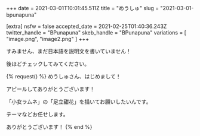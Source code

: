 +++
date = 2021-03-01T10:01:45.511Z
title = "めうしゅ"
slug = "2021-03-01-bpunapuna"

[extra]
nsfw = false
accepted_date = 2021-02-25T01:40:36.243Z
twitter_handle = "BPunapuna"
skeb_handle = "BPunapuna"
variations = [
  "image.png",
  "image2.png"
]
+++

すみません、まだ日本語を説明文を書いていません！

後ほどチェックしてみてください。

{% request() %}
めうしゅさん、はじめまして！

アピールしてありがとうございます！

「小女ラムネ」の「足立甜花」を描いてお願いしたいんです。

テーマなどお任せします。

ありがとうございます！
{% end %}
